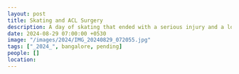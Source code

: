 ```yaml
---
layout: post
title: Skating and ACL Surgery
description: A day of skating that ended with a serious injury and a long road to recovery. My experience with ACL surgery and the lessons I learned along the way.
date: 2024-08-29 07:00:00 +0530
image: "/images/2024/IMG_20240829_072055.jpg"
tags: ["_2024_", bangalore, pending]
people: []
location: 
---
```

